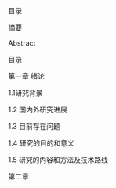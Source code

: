 目录

摘要

Abstract

目录

第一章 绪论

1.1研究背景

1.2 国内外研究进展

1.3 目前存在问题

1.4 研究的目的和意义

1.5 研究的内容和方法及技术路线

第二章 


